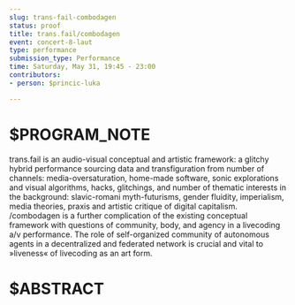 ```yaml
---
slug: trans-fail-combodagen
status: proof
title: trans.fail/combodagen
event: concert-8-laut
type: performance
submission_type: Performance
time: Saturday, May 31, 19:45 - 23:00
contributors:
- person: $princic-luka

---
```


# $PROGRAM_NOTE

trans.fail is an audio-visual conceptual and artistic framework: a glitchy
hybrid performance sourcing data and transfiguration from number of
channels: media-oversaturation, home-made software, sonic explorations
and visual algorithms, hacks, glitchings, and number of thematic interests
in the background: slavic-romani myth-futurisms, gender fluidity,
imperialism, media theories, praxis and artistic critique of digital
capitalism. /combodagen is a further complication of the existing
conceptual framework with questions of community, body, and agency in a
livecoding a/v performance. The role of self-organized community of
autonomous agents in a decentralized and federated network is crucial and
vital to »liveness« of livecoding as an art form.

# $ABSTRACT



